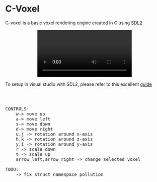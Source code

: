 
# C-Voxel

C-voxel is a basic voxel rendering engine created in C using [SDL2](https://www.libsdl.org/)
<div align=center>
<video src ="https://github.com/noahhicks2001/C-Voxel/assets/91241564/4fae7804-eaee-4cfa-a5d3-aa706755a2d6"/>
</div>

To setup in visual studio with SDL2, please refer to this excellent [guide](https://lazyfoo.net/tutorials/SDL/01_hello_SDL/windows/msvc2019/index.php)



<pre>



CONTROLS: 
    w-> move up 
    a-> move left 
    s-> move down  
    d-> move right 
    u,j -> rotation around x-axis 
    h,k -> rotation around z-axis 
    y,i -> rotation around y-axis 
    r -> scale down  
    t -> scale up  
    arrow_left,arrow_right -> change selected voxel

TODO:
    -> fix struct namespace pollution
  </pre>
